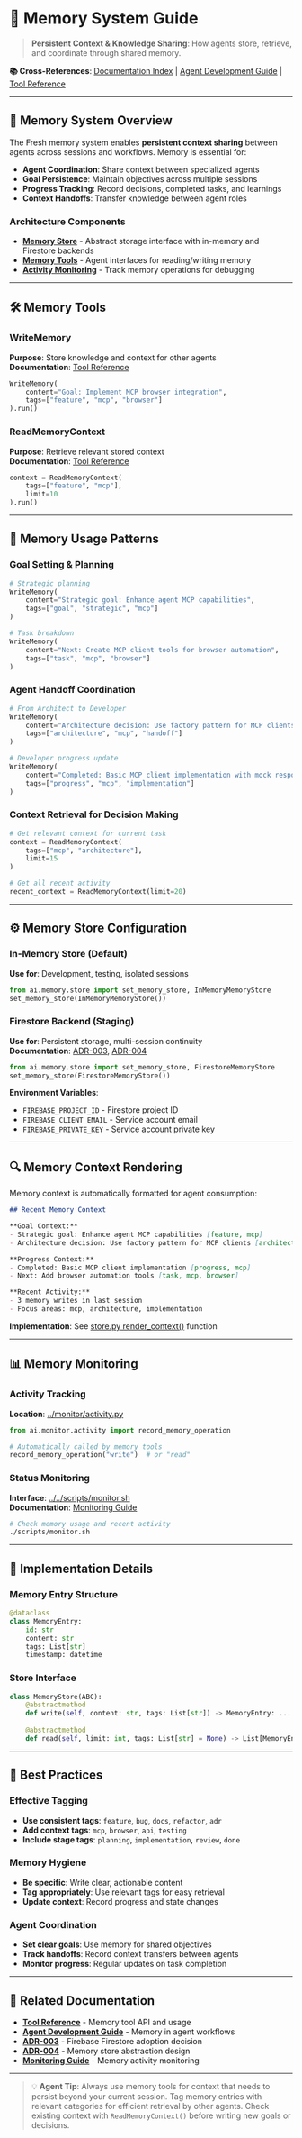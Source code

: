 # 🧠 Memory System Guide

> **Persistent Context & Knowledge Sharing**: How agents store, retrieve, and coordinate through shared memory.

**📚 Cross-References**: [Documentation Index](../../docs/INDEX.md) | [Agent Development Guide](../../docs/AGENT_DEVELOPMENT.md) | [Tool Reference](../../docs/TOOLS.md#memory-context-tools)

---

## 🎯 Memory System Overview

The Fresh memory system enables **persistent context sharing** between agents across sessions and workflows. Memory is essential for:

- **Agent Coordination**: Share context between specialized agents
- **Goal Persistence**: Maintain objectives across multiple sessions  
- **Progress Tracking**: Record decisions, completed tasks, and learnings
- **Context Handoffs**: Transfer knowledge between agent roles

### Architecture Components

- **[Memory Store](store.py)** - Abstract storage interface with in-memory and Firestore backends
- **[Memory Tools](../tools/memory_tools.py)** - Agent interfaces for reading/writing memory
- **[Activity Monitoring](../monitor/activity.py)** - Track memory operations for debugging

---

## 🛠️ Memory Tools

### WriteMemory
**Purpose**: Store knowledge and context for other agents  
**Documentation**: [Tool Reference](../../docs/TOOLS.md#writememory)

```python path=/Users/am/Code/Fresh/ai/tools/memory_tools.py start=33
WriteMemory(
    content="Goal: Implement MCP browser integration",
    tags=["feature", "mcp", "browser"]
).run()
```

### ReadMemoryContext  
**Purpose**: Retrieve relevant stored context  
**Documentation**: [Tool Reference](../../docs/TOOLS.md#readmemorycontext)

```python path=/Users/am/Code/Fresh/ai/tools/memory_tools.py start=63
context = ReadMemoryContext(
    tags=["feature", "mcp"], 
    limit=10
).run()
```

---

## 🎨 Memory Usage Patterns

### Goal Setting & Planning
```python path=null start=null
# Strategic planning
WriteMemory(
    content="Strategic goal: Enhance agent MCP capabilities",
    tags=["goal", "strategic", "mcp"]
)

# Task breakdown  
WriteMemory(
    content="Next: Create MCP client tools for browser automation",
    tags=["task", "mcp", "browser"]
)
```

### Agent Handoff Coordination
```python path=null start=null
# From Architect to Developer
WriteMemory(
    content="Architecture decision: Use factory pattern for MCP clients",
    tags=["architecture", "mcp", "handoff"]
)

# Developer progress update
WriteMemory(
    content="Completed: Basic MCP client implementation with mock responses",
    tags=["progress", "mcp", "implementation"]
)
```

### Context Retrieval for Decision Making
```python path=null start=null
# Get relevant context for current task
context = ReadMemoryContext(
    tags=["mcp", "architecture"], 
    limit=15
)

# Get all recent activity
recent_context = ReadMemoryContext(limit=20)
```

---

## ⚙️ Memory Store Configuration

### In-Memory Store (Default)
**Use for**: Development, testing, isolated sessions

```python path=/Users/am/Code/Fresh/ai/memory/store.py start=115
from ai.memory.store import set_memory_store, InMemoryMemoryStore
set_memory_store(InMemoryMemoryStore())
```

### Firestore Backend (Staging)
**Use for**: Persistent storage, multi-session continuity  
**Documentation**: [ADR-003](../../.cursor/rules/ADR-003.md), [ADR-004](../../.cursor/rules/ADR-004.md)

```python path=null start=null
from ai.memory.store import set_memory_store, FirestoreMemoryStore
set_memory_store(FirestoreMemoryStore())
```

**Environment Variables**:
- `FIREBASE_PROJECT_ID` - Firestore project ID
- `FIREBASE_CLIENT_EMAIL` - Service account email  
- `FIREBASE_PRIVATE_KEY` - Service account private key

---

## 🔍 Memory Context Rendering

Memory context is automatically formatted for agent consumption:

```markdown path=null start=null
## Recent Memory Context

**Goal Context:**
- Strategic goal: Enhance agent MCP capabilities [feature, mcp]
- Architecture decision: Use factory pattern for MCP clients [architecture, mcp]

**Progress Context:**  
- Completed: Basic MCP client implementation [progress, mcp]
- Next: Add browser automation tools [task, mcp, browser]

**Recent Activity:**
- 3 memory writes in last session
- Focus areas: mcp, architecture, implementation
```

**Implementation**: See [store.py render_context()](store.py) function

---

## 📊 Memory Monitoring

### Activity Tracking
**Location**: [../monitor/activity.py](../monitor/activity.py)

```python path=null start=null
from ai.monitor.activity import record_memory_operation

# Automatically called by memory tools
record_memory_operation("write")  # or "read"
```

### Status Monitoring  
**Interface**: [../../scripts/monitor.sh](../../scripts/monitor.sh)  
**Documentation**: [Monitoring Guide](../../docs/MONITORING.md)

```bash
# Check memory usage and recent activity
./scripts/monitor.sh
```

---

## 🔧 Implementation Details

### Memory Entry Structure
```python path=/Users/am/Code/Fresh/ai/memory/store.py start=12
@dataclass
class MemoryEntry:
    id: str
    content: str
    tags: List[str]
    timestamp: datetime
```

### Store Interface
```python path=/Users/am/Code/Fresh/ai/memory/store.py start=25
class MemoryStore(ABC):
    @abstractmethod
    def write(self, content: str, tags: List[str]) -> MemoryEntry: ...
    
    @abstractmethod  
    def read(self, limit: int, tags: List[str] = None) -> List[MemoryEntry]: ...
```

---

## 🎯 Best Practices

### Effective Tagging
- **Use consistent tags**: `feature`, `bug`, `docs`, `refactor`, `adr`
- **Add context tags**: `mcp`, `browser`, `api`, `testing`  
- **Include stage tags**: `planning`, `implementation`, `review`, `done`

### Memory Hygiene
- **Be specific**: Write clear, actionable content
- **Tag appropriately**: Use relevant tags for easy retrieval
- **Update context**: Record progress and state changes

### Agent Coordination
- **Set clear goals**: Use memory for shared objectives
- **Track handoffs**: Record context transfers between agents
- **Monitor progress**: Regular updates on task completion

---

## 🔗 Related Documentation

- **[Tool Reference](../../docs/TOOLS.md#memory-context-tools)** - Memory tool API and usage
- **[Agent Development Guide](../../docs/AGENT_DEVELOPMENT.md#memory-context)** - Memory in agent workflows  
- **[ADR-003](../../.cursor/rules/ADR-003.md)** - Firebase Firestore adoption decision
- **[ADR-004](../../.cursor/rules/ADR-004.md)** - Memory store abstraction design
- **[Monitoring Guide](../../docs/MONITORING.md)** - Memory activity monitoring

---

> 💡 **Agent Tip**: Always use memory tools for context that needs to persist beyond your current session. Tag memory entries with relevant categories for efficient retrieval by other agents. Check existing context with `ReadMemoryContext()` before writing new goals or decisions.
